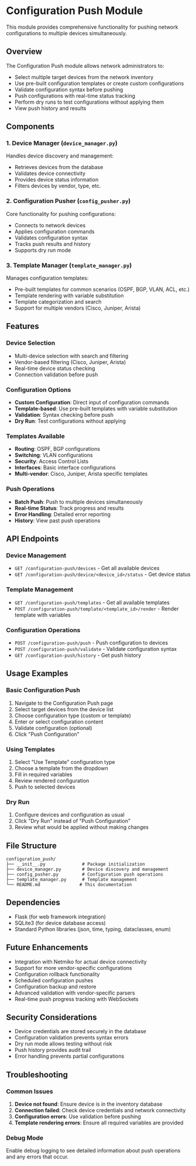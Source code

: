 # Configuration Push Module

This module provides comprehensive functionality for pushing network configurations to multiple devices simultaneously.

## Overview

The Configuration Push module allows network administrators to:
- Select multiple target devices from the network inventory
- Use pre-built configuration templates or create custom configurations
- Validate configuration syntax before pushing
- Push configurations with real-time status tracking
- Perform dry runs to test configurations without applying them
- View push history and results

## Components

### 1. Device Manager (`device_manager.py`)
Handles device discovery and management:
- Retrieves devices from the database
- Validates device connectivity
- Provides device status information
- Filters devices by vendor, type, etc.

### 2. Configuration Pusher (`config_pusher.py`)
Core functionality for pushing configurations:
- Connects to network devices
- Applies configuration commands
- Validates configuration syntax
- Tracks push results and history
- Supports dry run mode

### 3. Template Manager (`template_manager.py`)
Manages configuration templates:
- Pre-built templates for common scenarios (OSPF, BGP, VLAN, ACL, etc.)
- Template rendering with variable substitution
- Template categorization and search
- Support for multiple vendors (Cisco, Juniper, Arista)

## Features

### Device Selection
- Multi-device selection with search and filtering
- Vendor-based filtering (Cisco, Juniper, Arista)
- Real-time device status checking
- Connection validation before push

### Configuration Options
- **Custom Configuration**: Direct input of configuration commands
- **Template-based**: Use pre-built templates with variable substitution
- **Validation**: Syntax checking before push
- **Dry Run**: Test configurations without applying

### Templates Available
- **Routing**: OSPF, BGP configurations
- **Switching**: VLAN configurations
- **Security**: Access Control Lists
- **Interfaces**: Basic interface configurations
- **Multi-vendor**: Cisco, Juniper, Arista specific templates

### Push Operations
- **Batch Push**: Push to multiple devices simultaneously
- **Real-time Status**: Track progress and results
- **Error Handling**: Detailed error reporting
- **History**: View past push operations

## API Endpoints

### Device Management
- `GET /configuration-push/devices` - Get all available devices
- `GET /configuration-push/device/<device_id>/status` - Get device status

### Template Management
- `GET /configuration-push/templates` - Get all available templates
- `POST /configuration-push/template/<template_id>/render` - Render template with variables

### Configuration Operations
- `POST /configuration-push/push` - Push configuration to devices
- `POST /configuration-push/validate` - Validate configuration syntax
- `GET /configuration-push/history` - Get push history

## Usage Examples

### Basic Configuration Push
1. Navigate to the Configuration Push page
2. Select target devices from the device list
3. Choose configuration type (custom or template)
4. Enter or select configuration content
5. Validate configuration (optional)
6. Click "Push Configuration"

### Using Templates
1. Select "Use Template" configuration type
2. Choose a template from the dropdown
3. Fill in required variables
4. Review rendered configuration
5. Push to selected devices

### Dry Run
1. Configure devices and configuration as usual
2. Click "Dry Run" instead of "Push Configuration"
3. Review what would be applied without making changes

## File Structure

```
configuration_push/
├── __init__.py              # Package initialization
├── device_manager.py        # Device discovery and management
├── config_pusher.py         # Configuration push operations
├── template_manager.py      # Template management
└── README.md               # This documentation
```

## Dependencies

- Flask (for web framework integration)
- SQLite3 (for device database access)
- Standard Python libraries (json, time, typing, dataclasses, enum)

## Future Enhancements

- Integration with Netmiko for actual device connectivity
- Support for more vendor-specific configurations
- Configuration rollback functionality
- Scheduled configuration pushes
- Configuration backup and restore
- Advanced validation with vendor-specific parsers
- Real-time push progress tracking with WebSockets

## Security Considerations

- Device credentials are stored securely in the database
- Configuration validation prevents syntax errors
- Dry run mode allows testing without risk
- Push history provides audit trail
- Error handling prevents partial configurations

## Troubleshooting

### Common Issues
1. **Device not found**: Ensure device is in the inventory database
2. **Connection failed**: Check device credentials and network connectivity
3. **Configuration errors**: Use validation before pushing
4. **Template rendering errors**: Ensure all required variables are provided

### Debug Mode
Enable debug logging to see detailed information about push operations and any errors that occur. 